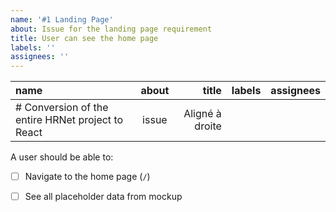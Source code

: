 ```yaml
---
name: '#1 Landing Page'
about: Issue for the landing page requirement
title: User can see the home page
labels: ''
assignees: ''
---
```


| name            |  about   |           title | labels | assignees |
| :-------------- | :------: | --------------: | :----: | --------: |
| # Conversion of the entire HRNet project to React | issue  | Aligné à droite |

A user should be able to:

- [ ] Navigate to the home page (`/`)
- [ ] See all placeholder data from mockup

